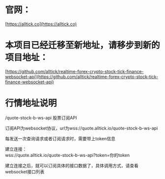 # 官网：
[https://alltick.co](https://alltick.co)
# 本项目已经迁移至新地址，请移步到新的项目地址：
[https://github.com/alltick/realtime-forex-crypto-stock-tick-finance-websocket-api](https://github.com/alltick/realtime-forex-crypto-stock-tick-finance-websocket-api)

# 行情地址说明

/quote-stock-b-ws-api 股票订阅API

订阅API为websocket协议，url为wss://quote.alltick.io/quote-stock-b-ws-api

每发送一次查询请求或者订阅请求时，需要带上token信息

建立连接：<br/>wss://quote.alltick.io/quote-stock-b-ws-api?token=你的token<br/>

建立连接之后，就可以订阅具体的接口数据了，具体调用方式，请查看websocket接口列表<br/>

